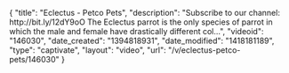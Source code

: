 {
    "title": "Eclectus - Petco Pets",
    "description": "Subscribe to our channel: http:\/\/bit.ly\/12dY9oO The Eclectus parrot is the only species of parrot in which the male and female have drastically different col...",
    "videoid": "146030",
    "date_created": "1394818931",
    "date_modified": "1418181189",
    "type": "captivate",
    "layout": "video",
    "url": "\/v\/eclectus-petco-pets\/146030"
}